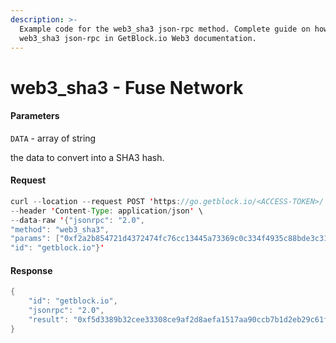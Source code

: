 ```yaml
---
description: >-
  Example code for the web3_sha3 json-rpc method. Сomplete guide on how to use
  web3_sha3 json-rpc in GetBlock.io Web3 documentation.
---
```


# web3\_sha3 - Fuse Network

#### Parameters

`DATA` - array of string

the data to convert into a SHA3 hash.

#### Request

```java
curl --location --request POST 'https://go.getblock.io/<ACCESS-TOKEN>/' \
--header 'Content-Type: application/json' \
--data-raw '{"jsonrpc": "2.0",
"method": "web3_sha3",
"params": ["0xf2a2b854721d4372474fc76cc13445a73369c0c334f4935c88bde3c310f28c9a"],
"id": "getblock.io"}'
```

#### Response

```java
{
    "id": "getblock.io",
    "jsonrpc": "2.0",
    "result": "0xf5d3389b32cee33308ce9af2d8aefa1517aa90ccb7b1d2eb29c61f13e1fd3cea"
}
```
